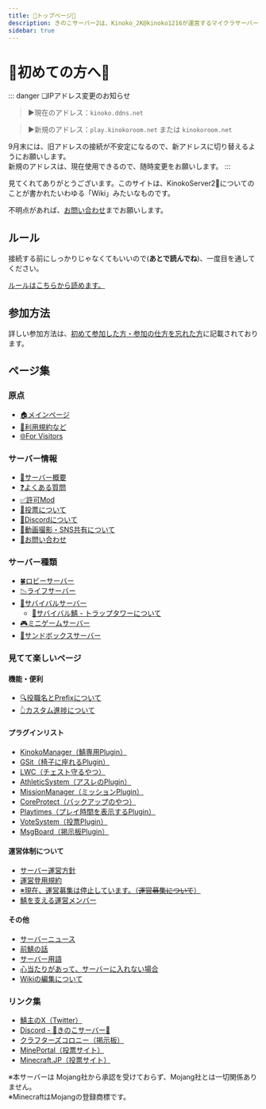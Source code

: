 ```yaml
---
title: 🍄トップページ🍄
description: きのこサーバー2は、Kinoko_2K@kinoko1216が運営するマイクラサーバーです。
sidebar: true
---
```


# 🍄初めての方へ🍄
::: danger ❏IPアドレス変更のお知らせ
> ▶現在のアドレス：`kinoko.ddns.net`

> ▶新規のアドレス：`play.kinokoroom.net` または `kinokoroom.net`

9月末には、旧アドレスの接続が不安定になるので、新アドレスに切り替えるようにお願いします。  
新規のアドレスは、現在使用できるので、随時変更をお願いします。
:::

見てくれてありがとうございます。このサイトは、KinokoServer2:mushroom:についてのことが書かれたいわゆる「Wiki」みたいなものです。

不明点があれば、[お問い合わせ](info/contact.md)までお願いします。

## ルール
接続する前にしっかりじゃなくてもいいので(**あとで読んでね**)、一度目を通してください。

[ルールはこちらから読めます。](tos.md)

## 参加方法
詳しい参加方法は、[初めて参加した方・参加の仕方を忘れた方](startgame.md)に記載されております。

## ページ集
### 原点
* [🏠メインページ](index.md)
* [📌利用規約など](tos.md)
* [🌐For Visitors](visitors.md)

### サーバー情報
* [🔰サーバー概要](info/infoserver.md)
* [❓よくある質問](info/qa.md)
* [✅許可Mod](info/mod.md)
* [📮投票について](info/vote.md)
* [💭Discordについて](info/discord.md)
* [📸動画撮影・SNS共有について](info/sns.md)
* [📩お問い合わせ](info/contact.md)

### サーバー種類
* [🍀ロビーサーバー](server/lobby)
* [📉ライフサーバー](lifeserver/)
* [🥪サバイバルサーバー](server/survival/)
  * [👻サバイバル鯖 - トラップタワーについて](info/trap)
* [🎮ミニゲームサーバー](server/minigame)
* [🧱サンドボックスサーバー](server/sandbox)

### 見てて楽しいページ
#### 機能・便利
* [🔍役職名とPrefixについて](info/prefix)
* [👆カスタム進捗について](server/survival/achievement.md)

#### プラグインリスト
* [KinokoManager（鯖専用Plugin）](plugin/manager)
* [GSit（椅子に座れるPlugin）](plugin/gsit)
* [LWC（チェスト守るやつ）](plugin/lwc)
* [AthleticSystem（アスレのPlugin）](plugin/as)
* [MissionManager（ミッションPlugin）](server/survival/mission)
* [CoreProtect（バックアップのやつ）](plugin/coreprotect)
* [Playtimes（プレイ時間を表示するPlugin）](plugin/playtimes)
* [VoteSystem（投票Plugin）](plugin/votesystem)
* [MsgBoard（掲示板Plugin）](plugin/msgboard)

#### 運営体制について
* [サーバー運営方針](admin/adpolicy)
* [運営登用規約](admin/adpolicy_employ)
* [※現在、運営募集は停止しています。（<s>運営募集について</s>）](admin/recruit.md)
* [鯖を支える運営メンバー](admin/)

#### その他
* [サーバーニュース](news/)
* [前鯖の話](other/server1.md)
* [サーバー用語](other/serverwords.md)
* [心当たりがあって、サーバーに入れない場合](other/stop.md)
* [Wikiの編集について](other/wikiedit)

### リンク集
* [鯖主のX（Twitter）](https://x.com/kinoko1216)
* [Discord - 🍄きのこサーバー🍄](https://discord.gg/Rf5xP5JptK)
* [クラフターズコロニー（掲示板）](https://minecraft-mcworld.com/19072/)
* [MinePortal（投票サイト）](https://mineportal.jp/servers/cm5j7f1hi0000iuiqxfe3t47j)
* [Minecraft.JP（投票サイト）](https://minecraft.jp/servers/play.kinokoroom.net)

※本サーバーは Mojang社から承認を受けておらず、Mojang社とは一切関係ありません。  
※MinecraftはMojangの登録商標です。


<!--
---
# https://vitepress.dev/reference/default-theme-home-page
layout: home

hero:
  name: "KinokoServer2"
  text: "Minecraft java and BE edition server"
  tagline: My great project tagline
  actions:
    - theme: brand
      text: Markdown Examples
      link: /markdown-examples
    - theme: alt
      text: API Examples
      link: /api-examples

features:
  - title: Feature A
    details: ここの強みは[遊んで学べる]所！
  - title: Feature B
    details: Lorem ipsum dolor sit amet, consectetur adipiscing elit
  - title: Feature C
    details: Lorem ipsum dolor sit amet, consectetur adipiscing elit
---
-->

